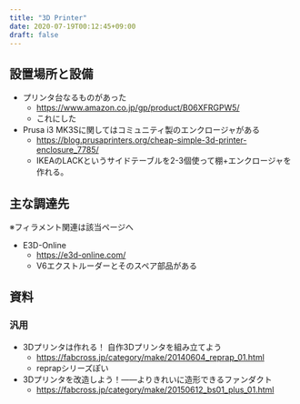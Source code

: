 ```yaml
---
title: "3D Printer"
date: 2020-07-19T00:12:45+09:00
draft: false
---
```


## 設置場所と設備
* プリンタ台なるものがあった
  * https://www.amazon.co.jp/gp/product/B06XFRGPW5/
  * これにした
* Prusa i3 MK3Sに関してはコミュニティ製のエンクロージャがある
  * https://blog.prusaprinters.org/cheap-simple-3d-printer-enclosure_7785/
  * IKEAのLACKというサイドテーブルを2-3個使って棚+エンクロージャを作れる。

## 主な調達先
※フィラメント関連は該当ページへ
* E3D-Online
  * https://e3d-online.com/
  * V6エクストルーダーとそのスペア部品がある

## 資料
### 汎用
* 3Dプリンタは作れる！ 自作3Dプリンタを組み立てよう
  * https://fabcross.jp/category/make/20140604_reprap_01.html
  * reprapシリーズぽい
* 3Dプリンタを改造しよう！——よりきれいに造形できるファンダクト
  * https://fabcross.jp/category/make/20150612_bs01_plus_01.html
